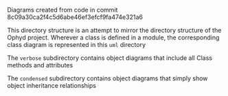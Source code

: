 Diagrams created from code in commit 8c09a30ca2f4c5d6abe46ef3efcf9fa474e321a6

This directory structure is an attempt to mirror the directory structure of the
Ophyd project.  Wherever a class is defined in a module, the corresponding 
class diagram is represented in this `uml` directory

The `verbose` subdirectory contains object diagrams that include all Class 
methods and attributes

The `condensed` subdirectory contains object diagrams that simply show object
inheritance relationships
